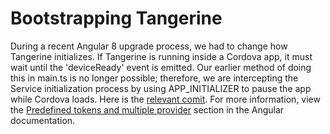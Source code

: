 # Bootstrapping Tangerine

During a recent Angular 8 upgrade process, we had to change how Tangerine initializes. If Tangerine is running inside a Cordova app, it must wait until the 'deviceReady' event is emitted. Our earlier method of doing this in main.ts is no longer possible; therefore, we are intercepting the Service initialization process by using APP_INITIALIZER to pause the app while Cordova loads. Here is the [relevant comit](https://github.com/Tangerine-Community/Tangerine/commit/14ae469e15292e34515a67737d347bca80b966c1). For more information, view the [Predefined tokens and multiple provider](https://angular.io/guide/dependency-injection-providers#predefined-tokens-and-multiple-providers) section in the Angular documentation.

